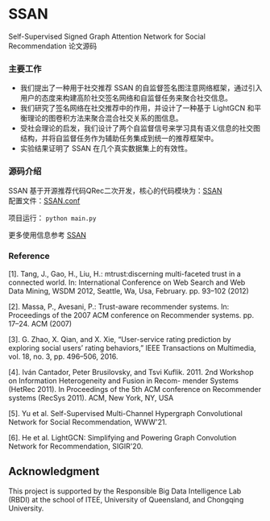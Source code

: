 # SSAN
Self-Supervised Signed Graph Attention Network for Social Recommendation 论文源码

### 主要工作
* 我们提出了一种用于社交推荐 SSAN 的自监督签名图注意网络框架，通过引入用户的态度来构建高阶社交签名网络和自监督任务来聚合社交信息。
* 我们研究了签名网络在社交推荐中的作用，并设计了一种基于 LightGCN 和平衡理论的图卷积方法来聚合混合社交关系的图信息。
* 受社会理论的启发，我们设计了两个自监督信号来学习具有语义信息的社交图结构，并将自监督任务作为辅助任务集成到统一的推荐框架中。
* 实验结果证明了 SSAN 在几个真实数据集上的有效性。

### 源码介绍
SSAN 基于开源推荐代码QRec二次开发，核心的代码模块为：[SSAN](./SSAN/model/ranking/SSAN.py)  
配置文件：[SSAN.conf](./SSAN/config/SSAN.conf)

项目运行： `python main.py`

更多使用信息参考 [SSAN](https://www.showdoc.com.cn/QRecHelp/7341995904538619)
<h3>Reference</h3>
<p>[1]. Tang, J., Gao, H., Liu, H.: mtrust:discerning multi-faceted trust in a connected world. In: International Conference on Web Search and Web Data Mining, WSDM 2012, Seattle, Wa, Usa, February. pp. 93–102 (2012)</p>
<p>[2]. Massa, P., Avesani, P.: Trust-aware recommender systems. In: Proceedings of the 2007 ACM conference on Recommender systems. pp. 17–24. ACM (2007) </p>
<p>[3]. G. Zhao, X. Qian, and X. Xie, “User-service rating prediction by exploring social users’ rating behaviors,” IEEE Transactions on Multimedia, vol. 18, no. 3, pp. 496–506, 2016.</p>
<p>[4]. Iván Cantador, Peter Brusilovsky, and Tsvi Kuflik. 2011. 2nd Workshop on Information Heterogeneity and Fusion in Recom- mender Systems (HetRec 2011). In Proceedings of the 5th ACM conference on Recommender systems (RecSys 2011). ACM, New York, NY, USA</p>
<p>[5]. Yu et al. Self-Supervised Multi-Channel Hypergraph Convolutional Network for Social Recommendation, WWW'21.</p>
<p>[6]. He et al. LightGCN: Simplifying and Powering Graph Convolution Network for Recommendation, SIGIR'20.</p>
<h2>Acknowledgment</h2>
<p>This project is supported by the Responsible Big Data Intelligence Lab (RBDI) at the school of ITEE, University of Queensland, and Chongqing University.</p>
